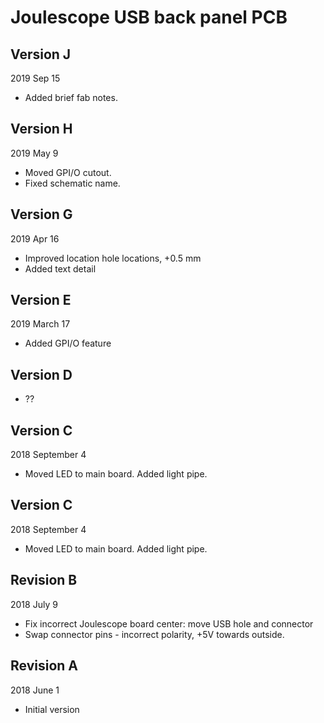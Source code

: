 
# Joulescope USB back panel PCB


## Version J

2019 Sep 15

* Added brief fab notes.


## Version H

2019 May 9

* Moved GPI/O cutout.
* Fixed schematic name.


## Version G

2019 Apr 16

* Improved location hole locations, +0.5 mm
* Added text detail


## Version E

2019 March 17

* Added GPI/O feature


## Version D

* ??


## Version C

2018 September 4

*   Moved LED to main board.  Added light pipe.


## Version C

2018 September 4

*   Moved LED to main board.  Added light pipe.


## Revision B

2018 July 9

*   Fix incorrect Joulescope board center: move USB hole and connector
*   Swap connector pins - incorrect polarity, +5V towards outside.


## Revision A

2018 June 1

*  Initial version
